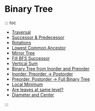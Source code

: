 # Binary Tree

::: toc
* [Traversal](traversal.md)
* [Successor & Predecessor](successor_predecessor.md)
* [Rotations](rotations.md)
* [Lowest Common Ancestor](lowest_common_ancestor.md)
* [Mirror Tree](mirror_tree.md)
* [Fill BFS Successor](fill_bfs_successor.md)
* [Vertical Sum](vertical_sum.md)
* [Binary Tree from Inorder and Preorder](binary_tree_from_inorder_and_preorder.md)
* [Inorder, Preorder → Postorder](inorder_preorder_2_postorder.md)
* [Preorder, Postorder → Full Binary Tree](preorder_postorder_2_full_binary_tree.md)
* [Local Minimum](local_minimum.md)
* [Are leaves at same level?](are_leaves_at_same_level.md)
* [Diameter and Center](diameter_and_center.md)

:::
